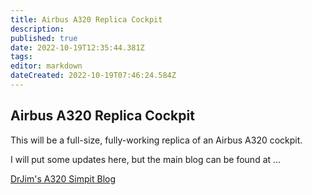 ```yaml
---
title: Airbus A320 Replica Cockpit
description: 
published: true
date: 2022-10-19T12:35:44.381Z
tags: 
editor: markdown
dateCreated: 2022-10-19T07:46:24.584Z
---
```


## Airbus A320 Replica Cockpit

This will be a full-size, fully-working replica of an Airbus A320 cockpit.

I will put some updates here, but the main blog can be found at ...

[DrJim's A320 Simpit Blog](http://a320simpit.blogspot.com.au/)
